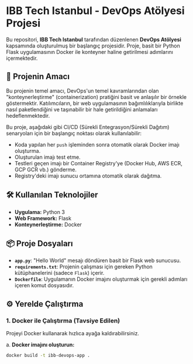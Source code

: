 # IBB Tech Istanbul - DevOps Atölyesi Projesi

Bu repositori, **IBB Tech Istanbul** tarafından düzenlenen **DevOps Atölyesi** kapsamında oluşturulmuş bir başlangıç projesidir. Proje, basit bir Python Flask uygulamasının Docker ile konteyner haline getirilmesi adımlarını içermektedir.

## 🚀 Projenin Amacı

Bu projenin temel amacı, DevOps'un temel kavramlarından olan "konteynerleştirme" (containerization) pratiğini basit ve anlaşılır bir örnekle göstermektir. Katılımcıların, bir web uygulamasının bağımlılıklarıyla birlikte nasıl paketlendiğini ve taşınabilir bir hale getirildiğini anlamaları hedeflenmektedir.

Bu proje, aşağıdaki gibi CI/CD (Sürekli Entegrasyon/Sürekli Dağıtım) senaryoları için bir başlangıç noktası olarak kullanılabilir:
* Koda yapılan her `push` işleminden sonra otomatik olarak Docker imajı oluşturma.
* Oluşturulan imajı test etme.
* Testleri geçen imajı bir Container Registry'ye (Docker Hub, AWS ECR, GCP GCR vb.) gönderme.
* Registry'deki imajı sunucu ortamına otomatik olarak dağıtma.

## 🛠️ Kullanılan Teknolojiler

* **Uygulama:** Python 3
* **Web Framework:** Flask
* **Konteynerleştirme:** Docker

## 📦 Proje Dosyaları

* **`app.py`**: "Hello World" mesajı döndüren basit bir Flask web sunucusu.
* **`requirements.txt`**: Projenin çalışması için gereken Python kütüphanelerini (sadece `Flask`) içerir.
* **`Dockerfile`**: Uygulamanın Docker imajını oluşturmak için gerekli adımları içeren komut dosyasıdır.

## ⚙️ Yerelde Çalıştırma

### 1. Docker ile Çalıştırma (Tavsiye Edilen)

Projeyi Docker kullanarak hızlıca ayağa kaldırabilirsiniz.

a. **Docker imajını oluşturun:**
```bash
docker build -t ibb-devops-app .
